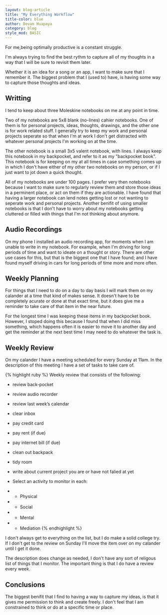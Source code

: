 ```yaml
---
layout: blog-article
title: "My Everything Workflow"
title-color: blue
author: Devan Huapaya
category: blog
style_mod: BASIC
---
```


For me,being optimally productive is a constant struggle.

I'm always trying to find the best rythm to capture all of my thoughts in a way that I will be sure to revisit them later.

Whether it is an idea for a song or an app, I want to make sure that I remember it. The biggest problem that I (used to) have, is having some way to capture those thoughts and ideas.


## Writting

I tend to keep about three Moleskine notebooks on me at any point in time.

Two of my notebooks are 5x8 blank (no-lines) cahier notebooks. One of them is for personal projects, ideas, thoughts, drawings, and the other one is for work related stuff. I generally try to keep my work and personal projects seperate so that when I'm at work I don't get distracted with whatever personal projects I'm working on at the time.

The other notebook is a small 3x5 valent notebook, with lines. I always keep this notebook in my backpocket, and refer to it as my "backpocket book". This notebook is for keeping on my at all times in case something comes up in which I don't have either of my other two notebooks on my person, or if I just want to jot down a quick thought.

All of my notebooks are under 100 pages. I prefer very then notebooks because I want to make sure to regularly review them and store those ideas in a perminent place, or act on them if they are actionable. I have found that having a larger notebook can lend notes getting lost or not wanting to seperate work and personal projects. Another benifit of using smaller notebooks is that I don't have to worry about my notebooks getting cluttered or filled with things that I'm not thinking about anymore.

## Audio Recordings

On my phone I installed an audio recording app, for moments when I am unable to write in my notebook. For example, when I'm driving for long periods of time and want to ideate on a thought or story. There are other use cases for this, but that is the biggest one that I have found; and I have found myself driving in cars for long periods of time more and more often.

## Weekly Planning

For things that I need to do on a day to day basis I will mark them on my calander at a time that kind of makes sense. It doesn't have to be completely acurate or done at that exact time, but it does give me a reminder to take care of that item in the near future.

For the longest time I was keeping these items in my backpocket book. However, I stoped doing this because I found that when I did miss something, which happens often it is easier to move it to another day and get the reminder at the next best time I may need to do whatever the task is.

## Weekly Review

On my calander I have a meeting scheduled for every Sunday at 11am. In the description of this meeting I have a set of tasks to take care of.

{% highlight ruby %}
Weekly review that consists of the following:

- review back-pocket
- review audio recorder
- review last week’s calendar

- clear inbox

- pay credit card
- pay rent (if due)
- pay internet bill (if due)

- clean out backpack
- tidy room

- write about current project you are or have not falied at yet

- Select an activity to monitor in each:
- - Physical
- - Social
- - Mental
- - Mediation
{% endhighlight %}

I don't always get to everything on the list, but I do make a solid college try.  
If I don't get to the review on Sunday I'll move the item over on my calander until I get it done.

The description does change as needed, I don't have any sort of religous list of things that I monitor. The important thing is that I do have a review every week.

## Conclusions

The biggest benifit that I find to having a way to capture my ideas, is that it gives me permission to think and create freely. I don't feel that I am constrained to think or do at a specific time or place.
